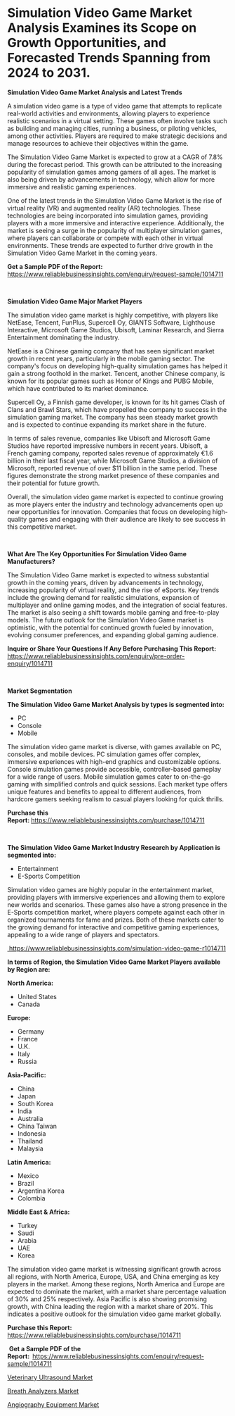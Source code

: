 <p><h1>Simulation Video Game Market Analysis Examines its Scope on Growth Opportunities, and Forecasted Trends Spanning from 2024 to 2031.</h1></p><p><strong>Simulation Video Game Market Analysis and Latest Trends</strong></p>
<p><p>A simulation video game is a type of video game that attempts to replicate real-world activities and environments, allowing players to experience realistic scenarios in a virtual setting. These games often involve tasks such as building and managing cities, running a business, or piloting vehicles, among other activities. Players are required to make strategic decisions and manage resources to achieve their objectives within the game.</p><p>The Simulation Video Game Market is expected to grow at a CAGR of 7.8% during the forecast period. This growth can be attributed to the increasing popularity of simulation games among gamers of all ages. The market is also being driven by advancements in technology, which allow for more immersive and realistic gaming experiences.</p><p>One of the latest trends in the Simulation Video Game Market is the rise of virtual reality (VR) and augmented reality (AR) technologies. These technologies are being incorporated into simulation games, providing players with a more immersive and interactive experience. Additionally, the market is seeing a surge in the popularity of multiplayer simulation games, where players can collaborate or compete with each other in virtual environments. These trends are expected to further drive growth in the Simulation Video Game Market in the coming years.</p></p>
<p><strong>Get a Sample PDF of the Report:&nbsp;</strong> <a href="https://www.reliablebusinessinsights.com/enquiry/request-sample/1014711">https://www.reliablebusinessinsights.com/enquiry/request-sample/1014711</a></p>
<p>&nbsp;</p>
<p><strong>Simulation Video Game Major Market Players</strong></p>
<p><p>The simulation video game market is highly competitive, with players like NetEase, Tencent, FunPlus, Supercell Oy, GIANTS Software, Lighthouse Interactive, Microsoft Game Studios, Ubisoft, Laminar Research, and Sierra Entertainment dominating the industry. </p><p>NetEase is a Chinese gaming company that has seen significant market growth in recent years, particularly in the mobile gaming sector. The company's focus on developing high-quality simulation games has helped it gain a strong foothold in the market. Tencent, another Chinese company, is known for its popular games such as Honor of Kings and PUBG Mobile, which have contributed to its market dominance. </p><p>Supercell Oy, a Finnish game developer, is known for its hit games Clash of Clans and Brawl Stars, which have propelled the company to success in the simulation gaming market. The company has seen steady market growth and is expected to continue expanding its market share in the future. </p><p>In terms of sales revenue, companies like Ubisoft and Microsoft Game Studios have reported impressive numbers in recent years. Ubisoft, a French gaming company, reported sales revenue of approximately €1.6 billion in their last fiscal year, while Microsoft Game Studios, a division of Microsoft, reported revenue of over $11 billion in the same period. These figures demonstrate the strong market presence of these companies and their potential for future growth. </p><p>Overall, the simulation video game market is expected to continue growing as more players enter the industry and technology advancements open up new opportunities for innovation. Companies that focus on developing high-quality games and engaging with their audience are likely to see success in this competitive market.</p></p>
<p>&nbsp;</p>
<p><strong>What Are The Key Opportunities For Simulation Video Game Manufacturers?</strong></p>
<p><p>The Simulation Video Game market is expected to witness substantial growth in the coming years, driven by advancements in technology, increasing popularity of virtual reality, and the rise of eSports. Key trends include the growing demand for realistic simulations, expansion of multiplayer and online gaming modes, and the integration of social features. The market is also seeing a shift towards mobile gaming and free-to-play models. The future outlook for the Simulation Video Game market is optimistic, with the potential for continued growth fueled by innovation, evolving consumer preferences, and expanding global gaming audience.</p></p>
<p><strong>Inquire or Share Your Questions If Any Before Purchasing This Report:</strong> <a href="https://www.reliablebusinessinsights.com/enquiry/pre-order-enquiry/1014711">https://www.reliablebusinessinsights.com/enquiry/pre-order-enquiry/1014711</a></p>
<p>&nbsp;</p>
<p><strong>Market Segmentation</strong></p>
<p><strong>The Simulation Video Game Market Analysis by types is segmented into:</strong></p>
<p><ul><li>PC</li><li>Console</li><li>Mobile</li></ul></p>
<p><p>The simulation video game market is diverse, with games available on PC, consoles, and mobile devices. PC simulation games offer complex, immersive experiences with high-end graphics and customizable options. Console simulation games provide accessible, controller-based gameplay for a wide range of users. Mobile simulation games cater to on-the-go gaming with simplified controls and quick sessions. Each market type offers unique features and benefits to appeal to different audiences, from hardcore gamers seeking realism to casual players looking for quick thrills.</p></p>
<p><strong>Purchase this Report:&nbsp;</strong><a href="https://www.reliablebusinessinsights.com/purchase/1014711">https://www.reliablebusinessinsights.com/purchase/1014711</a></p>
<p>&nbsp;</p>
<p><strong>The Simulation Video Game Market Industry Research by Application is segmented into:</strong></p>
<p><ul><li>Entertainment</li><li>E-Sports Competition</li></ul></p>
<p><p>Simulation video games are highly popular in the entertainment market, providing players with immersive experiences and allowing them to explore new worlds and scenarios. These games also have a strong presence in the E-Sports competition market, where players compete against each other in organized tournaments for fame and prizes. Both of these markets cater to the growing demand for interactive and competitive gaming experiences, appealing to a wide range of players and spectators.</p></p>
<p><a href="https://www.reliablebusinessinsights.com/simulation-video-game-r1014711">&nbsp;https://www.reliablebusinessinsights.com/simulation-video-game-r1014711</a></p>
<p><strong>In terms of Region, the Simulation Video Game Market Players available by Region are:</strong></p>
<p>
    <p> <strong> North America: </strong>
        <ul>
            <li>United States</li>
            <li>Canada</li>
        </ul>
        </p> 
    <p> <strong> Europe: </strong>
        <ul>
            <li>Germany</li>
            <li>France</li>
            <li>U.K.</li>
            <li>Italy</li>
            <li>Russia</li>
        </ul>
        </p> 
    <p> <strong> Asia-Pacific: </strong>
        <ul>
            <li>China</li>
            <li>Japan</li>
            <li>South Korea</li>
            <li>India</li>
            <li>Australia</li>
            <li>China Taiwan</li>
            <li>Indonesia</li>
            <li>Thailand</li>
            <li>Malaysia</li>
        </ul>
        </p> 
    <p> <strong> Latin America: </strong>
        <ul>
            <li>Mexico</li>
            <li>Brazil</li>
            <li>Argentina Korea</li>
            <li>Colombia</li>
        </ul>
        </p> 
    <p> <strong> Middle East & Africa: </strong>
        <ul>
            <li>Turkey</li>
            <li>Saudi</li>
            <li>Arabia</li>
            <li>UAE</li>
            <li>Korea</li>
        </ul>
    </p>
    </p>
<p><p>The simulation video game market is witnessing significant growth across all regions, with North America, Europe, USA, and China emerging as key players in the market. Among these regions, North America and Europe are expected to dominate the market, with a market share percentage valuation of 30% and 25% respectively. Asia Pacific is also showing promising growth, with China leading the region with a market share of 20%. This indicates a positive outlook for the simulation video game market globally.</p></p>
<p><strong>Purchase this Report: </strong><a href="https://www.reliablebusinessinsights.com/purchase/1014711">https://www.reliablebusinessinsights.com/purchase/1014711</a></p>
<p>&nbsp;<strong>Get a Sample PDF of the Report:&nbsp;&nbsp;</strong><a href="https://www.reliablebusinessinsights.com/enquiry/request-sample/1014711">https://www.reliablebusinessinsights.com/enquiry/request-sample/1014711</a></p>
<p><strong></strong></p>
<p><p><a href="https://github.com/FassouRP/Market-Research-Report-List-5/blob/main/veterinary-ultrasound-market.md">Veterinary Ultrasound Market</a></p><p><a href="https://github.com/rahu1506/Market-Research-Report-List-5/blob/main/breath-analyzers-market.md">Breath Analyzers Market</a></p><p><a href="https://github.com/juniordelafrance/Market-Research-Report-List-4/blob/main/angiography-equipment-market.md">Angiography Equipment Market</a></p></p>
